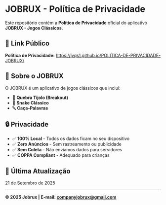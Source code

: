 # JOBRUX - Política de Privacidade

Este repositório contém a **Política de Privacidade** oficial do aplicativo **JOBRUX - Jogos Clássicos**.

## 🔗 **Link Público**

**Política de Privacidade:** <https://jvqs1.github.io/POLITICA-DE-PRIVACIDADE-JOBRUX/>

## 📱 **Sobre o JOBRUX**

O JOBRUX é um aplicativo de jogos clássicos que inclui:

- 🧱 **Quebra Tijolo (Breakout)**
- 🐍 **Snake Clássico**
- 🔤 **Caça-Palavras**

## 🔒 **Privacidade**

- ✅ **100% Local** - Todos os dados ficam no seu dispositivo
- ✅ **Zero Anúncios** - Sem rastreamento ou publicidade
- ✅ **Sem Coleta** - Não enviamos dados para servidores
- ✅ **COPPA Compliant** - Adequado para crianças

## 📝 **Última Atualização**

21 de Setembro de 2025

---

**© 2025 Jobrux | E-mail: <companyjobrux@gmail.com>**
